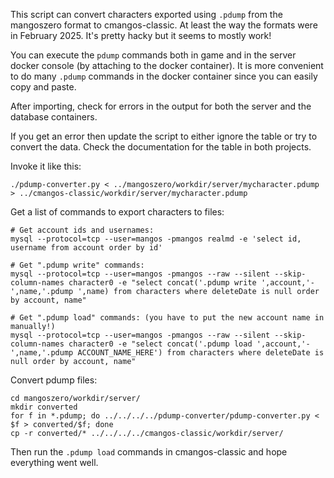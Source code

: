 This script can convert characters exported using `.pdump` from the mangoszero format to cmangos-classic. At least the way the formats were in February 2025. It's pretty hacky but it seems to mostly work!

You can execute the `pdump` commands both in game and in the server docker console (by attaching to the docker container). It is more convenient to do many `.pdump` commands in the docker container since you can easily copy and paste.

After importing, check for errors in the output for both the server and the database containers.

If you get an error then update the script to either ignore the table or try to convert the data. Check the documentation for the table in both projects.

Invoke it like this:

```shell
./pdump-converter.py < ../mangoszero/workdir/server/mycharacter.pdump > ../cmangos-classic/workdir/server/mycharacter.pdump
```

Get a list of commands to export characters to files:

```shell
# Get account ids and usernames:
mysql --protocol=tcp --user=mangos -pmangos realmd -e 'select id, username from account order by id'

# Get ".pdump write" commands:
mysql --protocol=tcp --user=mangos -pmangos --raw --silent --skip-column-names character0 -e "select concat('.pdump write ',account,'-',name,'.pdump ',name) from characters where deleteDate is null order by account, name"

# Get ".pdump load" commands: (you have to put the new account name in manually!)
mysql --protocol=tcp --user=mangos -pmangos --raw --silent --skip-column-names character0 -e "select concat('.pdump load ',account,'-',name,'.pdump ACCOUNT_NAME_HERE') from characters where deleteDate is null order by account, name"
```

Convert pdump files:

```shell
cd mangoszero/workdir/server/
mkdir converted
for f in *.pdump; do ../../../../pdump-converter/pdump-converter.py < $f > converted/$f; done
cp -r converted/* ../../../../cmangos-classic/workdir/server/
```

Then run the `.pdump load` commands in cmangos-classic and hope everything went well.
